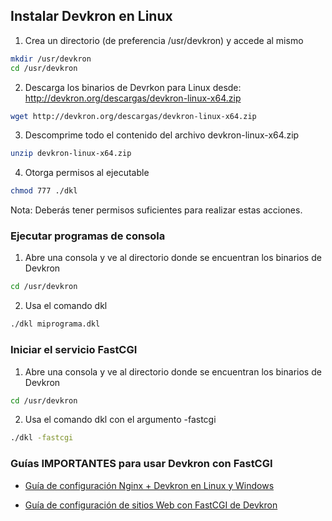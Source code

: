 ## Instalar Devkron en Linux

1. Crea un directorio (de preferencia /usr/devkron) y accede al mismo
```bash
mkdir /usr/devkron
cd /usr/devkron
```
2. Descarga los binarios de Devrkon para Linux desde: http://devkron.org/descargas/devkron-linux-x64.zip 
```bash
wget http://devkron.org/descargas/devkron-linux-x64.zip 
```
3. Descomprime todo el contenido del archivo devkron-linux-x64.zip
```bash
unzip devkron-linux-x64.zip
```
4. Otorga permisos al ejecutable
```bash
chmod 777 ./dkl
```

Nota: Deberás tener permisos suficientes para realizar estas acciones.

### Ejecutar programas de consola

1. Abre una consola y ve al directorio donde se encuentran los binarios de Devkron
```bash
cd /usr/devkron
```
2. Usa el comando dkl
```bash
./dkl miprograma.dkl
```

### Iniciar el servicio FastCGI
1. Abre una consola y ve al directorio donde se encuentran los binarios de Devkron
```bash
cd /usr/devkron
```
2. Usa el comando dkl con el argumento -fastcgi
```bash
./dkl -fastcgi
```

### Guías IMPORTANTES para usar Devkron con FastCGI

* [Guía de configuración Nginx + Devkron en Linux y Windows](../nginx-fastcgi.md)

* [Guía de configuración de sitios Web con FastCGI de Devkron](../devkron-fastcgi.md)
